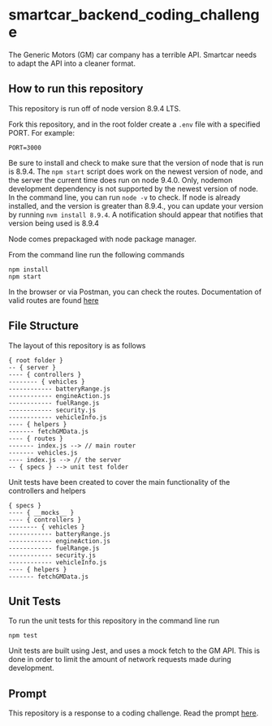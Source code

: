 # smartcar_backend_coding_challenge
The Generic Motors (GM) car company has a terrible API. Smartcar needs to adapt the API into a cleaner format.

## How to run this repository
This repository is run off of node version 8.9.4 LTS.

Fork this repository, and in the root folder create a `.env` file
with a specified PORT. For example: 

```
PORT=3000
```

Be sure to install and check to make sure that the version of node that is 
run is 8.9.4. The `npm start` script does work on the newest version of node, and
the server the current time does run on node 9.4.0. Only, nodemon development
dependency is not supported by the newest version of node. In the command line,
you can run `node -v` to check.
If node is already installed, and the version is greater than 8.9.4.,
you can update your version by running `nvm install 8.9.4`. A 
notification should appear that notifies that version being used is 8.9.4

Node comes prepackaged with node package manager.

From the command line run the following commands
```
npm install
npm start
```

In the browser or via Postman, you can check the routes.  Documentation of 
valid routes are found [here](https://documenter.getpostman.com/view/2423531/smartcar_backend_challenge/7Lt6KwP)

## File Structure

The layout of this repository is as follows

```
{ root folder }
-- { server }
---- { controllers }
-------- { vehicles }
------------ batteryRange.js
------------ engineAction.js
------------ fuelRange.js
------------ security.js 
------------ vehicleInfo.js
---- { helpers }
------- fetchGMData.js
---- { routes }
------- index.js --> // main router
------- vehicles.js
---- index.js --> // the server
-- { specs } --> unit test folder

```

Unit tests have been created to cover the main functionality of the 
controllers and helpers 
```
{ specs }
---- { __mocks__ } 
---- { controllers }
-------- { vehicles }
------------ batteryRange.js
------------ engineAction.js
------------ fuelRange.js
------------ security.js 
------------ vehicleInfo.js
---- { helpers }
------- fetchGMData.js
```

## Unit Tests
To run the unit tests for this repository in the command line run
```
npm test
```
Unit tests are built using Jest, and uses a mock fetch to the GM API. This is done in order to limit
the amount of network requests made during development.

## Prompt
This repository is a response to a coding challenge. Read the prompt [here]('/prompt.md').

